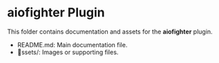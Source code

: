 ﻿# aiofighter Plugin

This folder contains documentation and assets for the **aiofighter** plugin.

- README.md: Main documentation file.
- ssets/: Images or supporting files.
